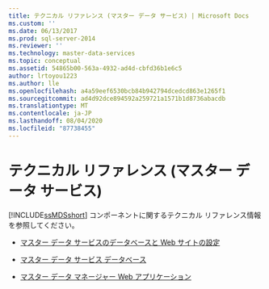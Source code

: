 ```yaml
---
title: テクニカル リファレンス (マスター データ サービス) | Microsoft Docs
ms.custom: ''
ms.date: 06/13/2017
ms.prod: sql-server-2014
ms.reviewer: ''
ms.technology: master-data-services
ms.topic: conceptual
ms.assetid: 54865b00-563a-4932-ad4d-cbfd36b1e6c5
author: lrtoyou1223
ms.author: lle
ms.openlocfilehash: a4a59eef6530bcb84b942794dcedcd863e1265f1
ms.sourcegitcommit: ad4d92dce894592a259721a1571b1d8736abacdb
ms.translationtype: MT
ms.contentlocale: ja-JP
ms.lasthandoff: 08/04/2020
ms.locfileid: "87738455"
---
```

# <a name="technical-reference-master-data-services"></a>テクニカル リファレンス (マスター データ サービス)
  [!INCLUDE[ssMDSshort](../includes/ssmdsshort-md.md)] コンポーネントに関するテクニカル リファレンス情報を参照してください。  
  
-   [マスター データ サービスのデータベースと Web サイトの設定](set-up-the-database-and-website-for-master-data-services.md)  
  
-   [マスター データ サービス データベース](../../2014/master-data-services/master-data-services-database.md)  
  
-   [マスター データ マネージャー Web アプリケーション](../../2014/master-data-services/master-data-manager-web-application.md)  
  
  
